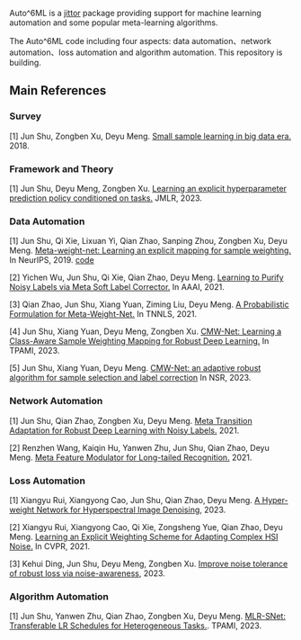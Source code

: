 Auto^6ML is a [jittor](https://github.com/Jittor/jittor) package providing support for machine learning automation and some popular meta-learning algorithms. 

The Auto^6ML code including four aspects: data automation、network automation、loss automation and algorithm automation. This repository is building.

## Main References
### Survey
[1] Jun Shu, Zongben Xu, Deyu Meng. [Small sample learning in big data era.](https://arxiv.org/pdf/1808.04572.pdf) 2018. 

### Framework and Theory
[1] Jun Shu, Deyu Meng, Zongben Xu. [Learning an explicit hyperparameter prediction policy conditioned on tasks.](https://www.jmlr.org/papers/volume24/21-0742/21-0742.pdf) JMLR, 2023.

### Data Automation
[1] Jun Shu, Qi Xie, Lixuan Yi, Qian Zhao, Sanping Zhou, Zongben Xu, Deyu Meng. [Meta-weight-net: Learning an explicit mapping for sample weighting.](https://arxiv.org/pdf/1902.07379.pdf) In NeurIPS, 2019. [code](https://github.com/xjtushujun/Auto-6ML/tree/main/Data%20Automation/MW-Net)

[2] Yichen Wu, Jun Shu, Qi Xie, Qian Zhao, Deyu Meng. [Learning to Purify Noisy Labels via Meta Soft Label Corrector.](https://ojs.aaai.org/index.php/AAAI/article/view/17244) In AAAI, 2021.

[3] Qian Zhao, Jun Shu, Xiang Yuan, Ziming Liu, Deyu Meng. [A Probabilistic Formulation for Meta-Weight-Net.](https://ieeexplore.ieee.org/abstract/document/9525050) In TNNLS, 2021.

[4] Jun Shu, Xiang Yuan, Deyu Meng, Zongben Xu. [CMW-Net: Learning a Class-Aware Sample Weighting Mapping for Robust Deep Learning.](https://arxiv.org/pdf/2202.05613.pdf) In TPAMI, 2023.

[5] Jun Shu, Xiang Yuan, Deyu Meng. [CMW-Net: an adaptive robust algorithm for sample selection and label correction](https://academic.oup.com/nsr/article/10/6/nwad084/7086133) In NSR, 2023.

### Network Automation
[1] Jun Shu, Qian Zhao, Zongben Xu, Deyu Meng. [Meta Transition Adaptation for Robust Deep Learning with Noisy Labels.](https://arxiv.org/pdf/2006.05697.pdf) 2021.

[2] Renzhen Wang, Kaiqin Hu, Yanwen Zhu, Jun Shu, Qian Zhao, Deyu Meng. [Meta Feature Modulator for Long-tailed Recognition.](https://arxiv.org/pdf/2008.03428.pdf) 2021.

### Loss Automation
[1] Xiangyu Rui, Xiangyong Cao, Jun Shu, Qian Zhao, Deyu Meng. [A Hyper-weight Network for Hyperspectral Image Denoising](https://arxiv.org/pdf/2301.06081.pdf), 2023.

[2] Xiangyu Rui, Xiangyong Cao, Qi Xie, Zongsheng Yue, Qian Zhao, Deyu Meng. [Learning an Explicit Weighting Scheme for Adapting Complex HSI Noise.](https://openaccess.thecvf.com/content/CVPR2021/html/Rui_Learning_an_Explicit_Weighting_Scheme_for_Adapting_Complex_HSI_Noise_CVPR_2021_paper.html) In CVPR, 2021.

[3] Kehui Ding, Jun Shu, Deyu Meng, Zongben Xu. [Improve noise tolerance of robust loss via noise-awareness](https://arxiv.org/pdf/2301.07306.pdf), 2023.


### Algorithm Automation
[1] Jun Shu, Yanwen Zhu, Qian Zhao, Zongben Xu, Deyu Meng. [MLR-SNet: Transferable LR Schedules for Heterogeneous Tasks.](https://arxiv.org/pdf/2007.14546.pdf). TPAMI, 2023.
